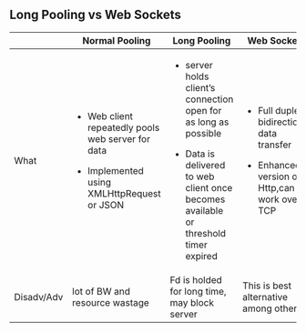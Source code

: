 ## Long Pooling vs Web Sockets

||Normal Pooling|Long Pooling|Web Sockets|
|---|---|---|---|
|What|<ul><li>Web client repeatedly pools web server for data</li></ul><ul><li>Implemented using XMLHttpRequest or JSON</li></ul>|<ul><li>server holds client’s connection open for as long as possible</li></ul><ul><li>Data is delivered to web client once becomes available or threshold timer expired</li></ul>|<ul><li>Full duplex bidirectional data transfer</li></ul><ul><li>Enhanced version of Http,can work over TCP</li></ul>|
|Disadv/Adv|lot of BW and resource wastage|Fd is holded for long time, may block server|This is best alternative among others.|
